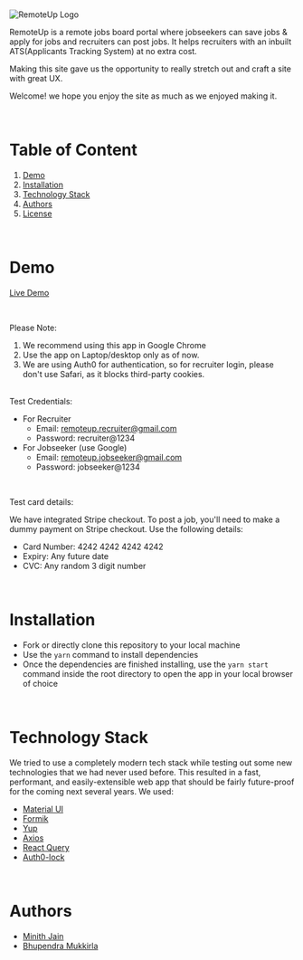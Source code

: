 
#

![RemoteUp Logo](./src/assets/logo.png)


RemoteUp is a remote jobs board portal where jobseekers can save jobs & apply for jobs and recruiters can post jobs. It helps recruiters with an inbuilt ATS(Applicants Tracking System) at no extra cost.

Making this site gave us the opportunity to really stretch out and craft a site with great UX.

Welcome! we hope you enjoy the site as much as we enjoyed making it.

<br/>

# Table of Content

1. [Demo](#demo)
2. [Installation](#installation)
3. [Technology Stack](#technology-stack)
4. [Authors](#authors)
5. [License](#license)

<br/>

# Demo

[Live Demo](https://remote-up.netlify.app)

<br/>

Please Note:

1. We recommend using this app in Google Chrome
2. Use the app on Laptop/desktop only as of now.
3. We are using Auth0 for authentication, so for recruiter login, please don't use Safari, as it blocks third-party cookies.

<br/>
Test Credentials:

- For Recruiter
  - Email: remoteup.recruiter@gmail.com
  - Password: recruiter@1234
- For Jobseeker (use Google)
  - Email: remoteup.jobseeker@gmail.com
  - Password: jobseeker@1234

<br/>

Test card details:

We have integrated Stripe checkout. To post a job, you'll need to make a dummy payment on Stripe checkout. Use the following details:

- Card Number: 4242 4242 4242 4242
- Expiry: Any future date
- CVC: Any random 3 digit number

<br/>

# Installation

- Fork or directly clone this repository to your local machine
- Use the `yarn` command to install dependencies
- Once the dependencies are finished installing, use the `yarn start` command inside the root directory to open the app in your local browser of choice

<br/>

# Technology Stack

We tried to use a completely modern tech stack while testing out some new technologies that we had never used before. This resulted in a fast, performant, and easily-extensible web app that should be fairly future-proof for the coming next several years. We used:

- [Material UI](https://mui.com)
- [Formik](https://formik.org/)
- [Yup](https://github.com/jquense/yup)
- [Axios](https://axios-http.com/docs/intro)
- [React Query](https://react-query.tanstack.com/)
- [Auth0-lock](https://github.com/auth0/lock)

<br/>

# Authors

- [Minith Jain](https://www.github.com/minithb)
- [Bhupendra Mukkirla](https://github.com/bhupen13au)

<br/>

